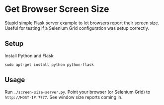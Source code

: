 Get Browser Screen Size
=======================
Stupid simple Flask server example to let browsers report their screen size. Useful for testing if a Selenium Grid configuration was setup correctly.

Setup
-----
Install Python and Flask:

    sudo apt-get install python python-flask

Usage
-----

Run `./screen-size-server.py`. Point your browser (or Selenium Grid) to `http://HOST-IP:7777`. See window size reports coming in.
